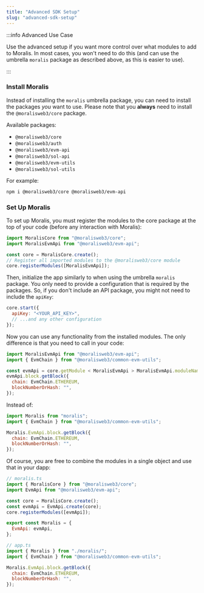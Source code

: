 ```yaml
---
title: "Advanced SDK Setup"
slug: "advanced-sdk-setup"
---
```


:::info Advanced Use Case

Use the advanced setup if you want more control over what modules to add to Moralis. In most cases, you won't need to do this (and can use the umbrella `moralis` package as described above, as this is easier to use).

:::

### Install Moralis

Instead of installing the `moralis` umbrella package, you can need to install the packages _you_ want to use. Please note that you **always** need to install the `@moralisweb3/core` package.

Available packages:

- `@moralisweb3/core`
- `@moralisweb3/auth`
- `@moralisweb3/evm-api`
- `@moralisweb3/sol-api`
- `@moralisweb3/evm-utils`
- `@moralisweb3/sol-utils`

For example:

```bash npm2yarn
npm i @moralisweb3/core @moralisweb3/evm-api
```

### Set Up Moralis

To set up Moralis, you must register the modules to the core package at the top of your code (before any interaction with Moralis):

```javascript
import MoralisCore from "@moralisweb3/core";
import MoralisEvmApi from "@moralisweb3/evm-api";

const core = MoralisCore.create();
// Register all imported modules to the @moralisweb3/core module
core.registerModules([MoralisEvmApi]);
```

Then, initialize the app similarly to when using the umbrella `moralis` package. You only need to provide a configuration that is required by the packages. So, if you don't include an API package, you might not need to include the `apiKey`:

```javascript
core.start({
  apiKey: "<YOUR_API_KEY>",
  // ...and any other configuration
});
```

Now you can use any functionality from the installed modules. The only difference is that you need to call in your code:

```javascript
import MoralisEvmApi from "@moralisweb3/evm-api";
import { EvmChain } from "@moralisweb3/common-evm-utils";

const evmApi = core.getModule < MoralisEvmApi > MoralisEvmApi.moduleName;
evmApi.block.getBlock({
  chain: EvmChain.ETHEREUM,
  blockNumberOrHash: "",
});
```

Instead of:

```javascript
import Moralis from "moralis";
import { EvmChain } from "@moralisweb3/common-evm-utils";

Moralis.EvmApi.block.getBlock({
  chain: EvmChain.ETHEREUM,
  blockNumberOrHash: "",
});
```

Of course, you are free to combine the modules in a single object and use that in your dapp:

```javascript
// moralis.ts
import { MoralisCore } from "@moralisweb3/core";
import EvmApi from "@moralisweb3/evm-api";

const core = MoralisCore.create();
const evmApi = EvmApi.create(core);
core.registerModules([evmApi]);

export const Moralis = {
  EvmApi: evmApi,
};

// app.ts
import { Moralis } from "./moralis/";
import { EvmChain } from "@moralisweb3/common-evm-utils";

Moralis.EvmApi.block.getBlock({
  chain: EvmChain.ETHEREUM,
  blockNumberOrHash: "",
});
```
